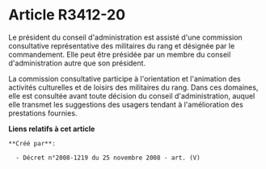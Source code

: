 # Article R3412-20

Le président du conseil d'administration est assisté d'une commission consultative représentative des militaires du rang et
désignée par le commandement. Elle peut être présidée par un membre du conseil d'administration autre que son président.

La commission consultative participe à l'orientation et l'animation des activités culturelles et de loisirs des militaires du
rang. Dans ces domaines, elle est consultée avant toute décision du conseil d'administration, auquel elle transmet les
suggestions des usagers tendant à l'amélioration des prestations fournies.

**Liens relatifs à cet article**

	**Créé par**:

	  - Décret n°2008-1219 du 25 novembre 2008 - art. (V)
